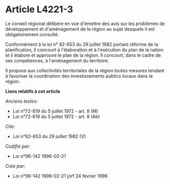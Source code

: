 # Article L4221-3

Le conseil régional délibère en vue d'émettre des avis sur les problèmes de développement et d'aménagement de la région au
sujet desquels il est obligatoirement consulté. 

Conformément à la loi n° 82-653 du 29 juillet 1982 portant réforme de la planification, il concourt à l'élaboration et à
l'exécution du plan de la nation et il élabore et approuve le plan de la région. Il concourt, dans le cadre de ses
compétences, à l'aménagement du territoire. 

Il propose aux collectivités territoriales de la région toutes mesures tendant à favoriser la coordination des
investissements publics locaux dans la région.

**Liens relatifs à cet article**

_Anciens textes_:

  - Loi n°72-619 du 5 juillet 1972 - art. 8 (M)
  - Loi n°72-619 du 5 juillet 1972 - art. 8 (Ab)

_Cite_:

  - Loi n°82-653 du 29 juillet 1982 (V)

_Codifié par_:

  - Loi n°96-142 1996-02-21

_Créé par_:

  - Loi n°96-142 1996-02-21 jorf 24 février 1996
